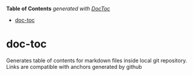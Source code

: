 **Table of Contents**  *generated with [DocToc](http://doc-toc.herokuapp.com/)*

- [doc-toc](#doc-toc)

doc-toc
=======

Generates table of contents for markdown files inside local git repository. Links are compatible with anchors generated by github